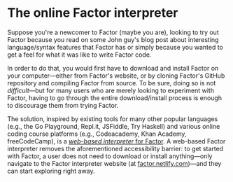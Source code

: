 # The online Factor interpreter

Suppose you're a newcomer to Factor (maybe you are), looking to try
out Factor because you read on some John guy's blog post about
interesting language/syntax features that Factor has or simply because
you wanted to get a feel for what it was like to write Factor code.

In order to do that, you would first have to download and install
Factor on your computer—either from Factor's website, or by cloning
Factor's GitHub repository and compiling Factor from source.  To be
sure, doing so is not _difficult_—but for many users who are merely
looking to experiment with Factor, having to go through the entire
download/install process is enough to discourage them from trying
Factor.

The solution, inspired by existing tools for many other popular
languages (e.g., the Go Playground, Repl.it, JSFiddle, Try Haskell)
and various online coding course platforms (e.g., Codeacademy, Khan
Academy, freeCodeCamp), is a [_web-based interpreter_ for
Factor](https://factor.netlify.com).  A web-based Factor interpreter
removes the aforementioned accessibility barrier: to get started with
Factor, a user does not need to download or install anything—only
navigate to the Factor interpreter website (at
[factor.netlify.com](https://factor.netlify.com))—and they can start
exploring right away.

